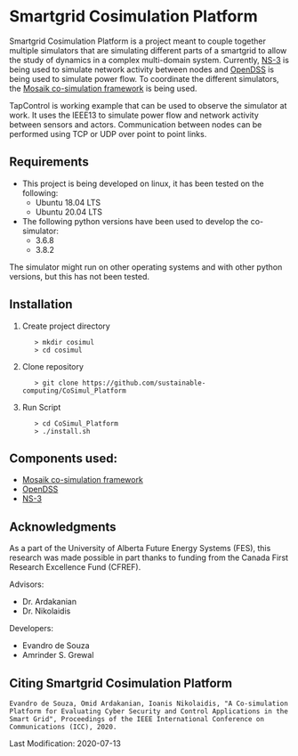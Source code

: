 # Smartgrid Cosimulation Platform
Smartgrid Cosimulation Platform is a project meant to couple together multiple simulators that are simulating different
parts of a smartgrid to allow the study of dynamics in a complex multi-domain system. Currently, 
[NS-3](https://www.nsnam.org/) is being used to simulate network activity between nodes and
[OpenDSS](https://smartgrid.epri.com/SimulationTool.aspx) is being used to simulate power flow. To 
coordinate the different simulators, the [Mosaik co-simulation framework](https://mosaik.offis.de/) is being used.

TapControl is working example that can be used to observe the simulator at work. It uses the IEEE13 to simulate power 
flow and network activity between sensors and actors. Communication between nodes can be performed using TCP or UDP over
point to point links. 

## Requirements
* This project is being developed on linux, it has been tested on the following:
    * Ubuntu 18.04 LTS
    * Ubuntu 20.04 LTS
* The following python versions have been used to develop the co-simulator:
    * 3.6.8
    * 3.8.2

The simulator might run on other operating systems and with other python versions, but this has not been tested.

## Installation
1. Create project directory
    
    ``` 
       > mkdir cosimul
       > cd cosimul 
    ```

2. Clone repository
    ``` 
       > git clone https://github.com/sustainable-computing/CoSimul_Platform
    ```

3. Run Script
    ``` 
       > cd CoSimul_Platform
       > ./install.sh
    ```

## Components used:
* [Mosaik co-simulation framework](https://mosaik.offis.de/)
* [OpenDSS](https://smartgrid.epri.com/SimulationTool.aspx)
* [NS-3](https://www.nsnam.org/)

## Acknowledgments
As a part of the University of Alberta Future Energy Systems (FES), this
research was made possible in part thanks to funding from the Canada First
Research Excellence Fund (CFREF).

Advisors:
* Dr. Ardakanian
* Dr. Nikolaidis

Developers:

* Evandro de Souza
* Amrinder S. Grewal

## Citing Smartgrid Cosimulation Platform
```
Evandro de Souza, Omid Ardakanian, Ioanis Nikolaidis, "A Co-simulation Platform for Evaluating Cyber Security and Control Applications in the Smart Grid", Proceedings of the IEEE International Conference on Communications (ICC), 2020.
```

Last Modification: 2020-07-13
